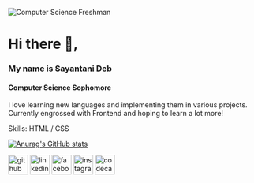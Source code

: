 ![Computer Science Freshman](https://github.com/SayantaniDeb/SayantaniDeb/blob/main/Computer%20Science%20Student.png)
# Hi there 👋, 
### My name is Sayantani Deb
#### Computer Science Sophomore


I love learning new languages and implementing them in various projects. Currently engrossed with Frontend and hoping to learn a lot more!

Skills: HTML / CSS

[![Anurag's GitHub stats](https://github-readme-stats.vercel.app/api?username=SayantaniDeb)](https://github.com/anuraghazra/github-readme-stats)




[<img src='https://cdn.jsdelivr.net/npm/simple-icons@3.0.1/icons/github.svg' alt='github' height='40'>](https://github.com/https://github.com/SayantaniDeb)  [<img src='https://cdn.jsdelivr.net/npm/simple-icons@3.0.1/icons/linkedin.svg' alt='linkedin' height='40'>](https://www.linkedin.com/in/https://www.linkedin.com/in/sayantani-deb-035794200//)  [<img src='https://cdn.jsdelivr.net/npm/simple-icons@3.0.1/icons/facebook.svg' alt='facebook' height='40'>](https://www.facebook.com/https://www.facebook.com/sayantani.deb2)  [<img src='https://cdn.jsdelivr.net/npm/simple-icons@3.0.1/icons/instagram.svg' alt='instagram' height='40'>](https://www.instagram.com/https://www.instagram.com/ringarde.bish//)  [<img src='https://cdn.jsdelivr.net/npm/simple-icons@3.0.1/icons/codecademy.svg' alt='codecademy' height='40'>](https://www.codecademy.com/profiles/sayantaniDeb9721323838)  
